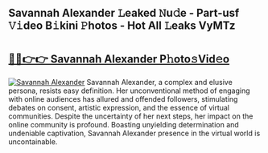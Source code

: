 ## Savannah Alexander 𝙻eaked 𝙽u𝚍e - Part-usf 𝚅𝚒deo B𝚒kini 𝙿hotos - Hot All 𝙻eaks VyMTz

# <h2><a href="http://ld02va.urlbe.top/?page=Savannah+Alexander">🔗🔗👉👉 Savannah Alexander P𝚑oto𝚜Vid𝚎o</a></h2>

[![Savannah Alexander](https://i.imgur.com/eBuTRDB.gif)](http://ld02va.urlbe.top/?page=Savannah+Alexander)
Savannah Alexander, a complex and elusive persona, resists easy definition. Her unconventional method of engaging with online audiences has allured and offended followers, stimulating debates on consent, artistic expression, and the essence of virtual communities. Despite the uncertainty of her next steps, her impact on the online community is profound. Boasting unyielding determination and undeniable captivation, Savannah Alexander presence in the virtual world is uncontainable.
